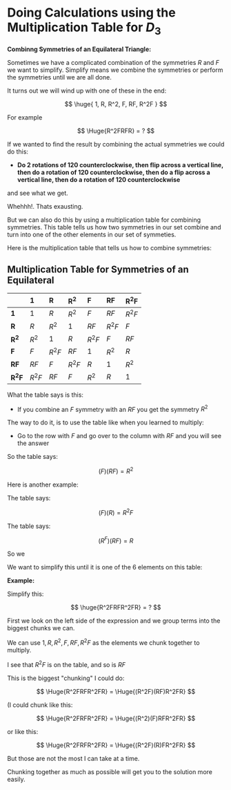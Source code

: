 # Doing Calculations using the Multiplication Table for $D_3$ 


**Combinng Symmetries of an Equilateral Triangle:**

Sometimes we have a complicated combination of the symmetries $R$ and $F$ we
want to simplify. Simplify means we combine the symmetries or perform the
symmetries  until we are all done. 

It turns out we will wind up with one of these in the end:

$$ \huge{ 1, R, R^2, F, RF, R^2F } $$ 

For example 

$$
\Huge{R^2FRFR} = ? 
$$

If we wanted to find the result by combining the actual symmetries we could do this:

- **Do 2 rotations of 120 counterclockwise, then flip across a vertical line,
then do a rotation of 120 counterclockwise, then do a flip across a vertical line,
then do a rotation of 120 counterclockwise**

and see what we get. 

Whehhh!. Thats exausting.

But we can also do this by using a multiplication table for combining
symmetries. This table tells us how two symmetries in our set combine and turn
into one of the other elements in our set of symmeties.

Here is the multiplication table that tells us how to combine symmetries:


## Multiplication Table for Symmetries of an Equilateral


|  | $\textbf{1}$ | $\mathbf{R}$ | $\mathbf{R^2}$ | $\mathbf{F}$ | $\mathbf{RF}$ | $\mathbf{R^2F}$ |
| :---- | :---- | :---- | :---- | :---- | :---- | :---- |
| $\mathbf{1}$ | $1$ | $R$ | $R^2$ | $F$ | $RF$ | $R^2F$ |
| $\mathbf{R}$ | $R$ | $R^2$ | $1$ | $RF$ | $R^2F$ | $F$ |
| $\mathbf{R^2}$ | $R^2$ | $1$ | $R$ | $R^2F$ | $F$ | $RF$ |
| $\mathbf{F}$ | $F$ | $R^2F$ | $RF$ | $1$ | $R^2$ | $R$ |
| $\mathbf{RF}$ | $RF$ | $F$ | $R^2F$ | $R$ | $1$ | $R^2$ |
| $\mathbf{R^2F}$ | $R^2F$ | $RF$ | $F$ | $R^2$ | $R$ | $1$ |

What the table says is this:

- If you combine an $F$ symmetry with an $RF$ you get the symmetry $R^2$

The way to do it, is to use the table like when you learned to multiply:

- Go to the row with $F$ and go over to the column with $RF$ and you will see the answer

So the table says:

$$ (F)(RF) = R^2 $$ 

Here is another example:

The table says:

$$ (F)(R) = R^2F $$ 

The table says:

$$ (R^F)(RF) = R $$ 


So we 

We want to simplify this until it is one of the 6 elements on this table:

**Example:**

Simplify this:

$$
\huge{R^2FRFR^2FR} = ? 
$$


First we look on the left side of the expression and we group terms into the
biggest chunks we can. 

We can use $1, R, R^2, F, RF, R^2F$ as the elements we chunk together to multiply.

I see that $R^2F$ is on the table, and so is $RF$

This is the biggest "chunking" I could do:


$$
\Huge{R^2FRFR^2FR} = \Huge{(R^2F)(RF)R^2FR}  
$$

(I could chunk like this:

$$
\Huge{R^2FRFR^2FR} = \Huge{(R^2)(F)RFR^2FR}  
$$

or like this:

$$
\Huge{R^2FRFR^2FR} = \Huge{(R^2F)(R)FR^2FR}  
$$

But those are not the most I can take at a time. 

Chunking together as much as possible will get you to the solution more easily.
